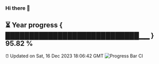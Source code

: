 ### Hi there 👋
⏳ Year progress { ████████████████████████████▁▁ } 95.82 %
---
⏰ Updated on Sat, 16 Dec 2023 18:06:42 GMT
![Progress Bar CI](https://github.com/Moyi321/Moyi321/workflows/Progress%20Bar%20CI/badge.svg)
